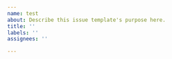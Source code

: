 ```yaml
---
name: test
about: Describe this issue template's purpose here.
title: ''
labels: ''
assignees: ''

---
```



